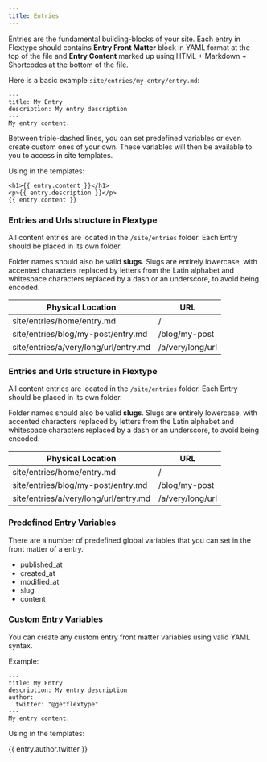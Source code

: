 ```yaml
---
title: Entries
---
```


Entries are the fundamental building-blocks of your site. Each entry in Flextype should contains **Entry Front Matter** block in YAML format at the top of the file and **Entry Content** marked up using HTML + Markdown + Shortcodes at the bottom of the file.

Here is a basic example `site/entries/my-entry/entry.md`:

    ---
    title: My Entry
    description: My entry description
    ---
    My entry content.
    

Between triple-dashed lines, you can set predefined variables or even create custom ones of your own. These variables will then be available to you to access in site templates.

Using in the templates:

    <h1>{{ entry.content }}</h1>
    <p>{{ entry.description }}</p>
    {{ entry.content }}
    

### Entries and Urls structure in Flextype

All content entries are located in the `/site/entries` folder. Each Entry should be placed in its own folder.

Folder names should also be valid **slugs**. Slugs are entirely lowercase, with accented characters replaced by letters from the Latin alphabet and whitespace characters replaced by a dash or an underscore, to avoid being encoded.

| Physical Location                     | URL              |
| ------------------------------------- | ---------------- |
| site/entries/home/entry.md            | /                |
| site/entries/blog/my-post/entry.md    | /blog/my-post    |
| site/entries/a/very/long/url/entry.md | /a/very/long/url |


### Entries and Urls structure in Flextype

All content entries are located in the `/site/entries` folder. Each Entry should be placed in its own folder.

Folder names should also be valid **slugs**. Slugs are entirely lowercase, with accented characters replaced by letters from the Latin alphabet and whitespace characters replaced by a dash or an underscore, to avoid being encoded.

| Physical Location                     | URL              |
| ------------------------------------- | ---------------- |
| site/entries/home/entry.md            | /                |
| site/entries/blog/my-post/entry.md    | /blog/my-post    |
| site/entries/a/very/long/url/entry.md | /a/very/long/url |


### Predefined Entry Variables

There are a number of predefined global variables that you can set in the front matter of a entry.

* published_at
* created_at
* modified_at
* slug
* content

### Custom Entry Variables

You can create any custom entry front matter variables using valid YAML syntax.

Example:

    ---
    title: My Entry
    description: My entry description
    author:
      twitter: "@getflextype"
    ---
    My entry content.
    

Using in the templates:

  {{ entry.author.twitter }}

